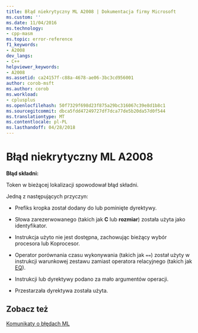 ```yaml
---
title: Błąd niekrytyczny ML A2008 | Dokumentacja firmy Microsoft
ms.custom: ''
ms.date: 11/04/2016
ms.technology:
- cpp-masm
ms.topic: error-reference
f1_keywords:
- A2008
dev_langs:
- C++
helpviewer_keywords:
- A2008
ms.assetid: ca24157f-c88a-4678-ae06-3bc3cd956001
author: corob-msft
ms.author: corob
ms.workload:
- cplusplus
ms.openlocfilehash: 50f7329f698d23f875a29bc316067c39e8d1b8c1
ms.sourcegitcommit: dbca5fdd47249727df7dca77de5b20da57d0f544
ms.translationtype: MT
ms.contentlocale: pl-PL
ms.lasthandoff: 04/28/2018
---
```

# <a name="ml-nonfatal-error-a2008"></a>Błąd niekrytyczny ML A2008
**Błąd składni:**  
  
 Token w bieżącej lokalizacji spowodował błąd składni.  
  
 Jedną z następujących przyczyn:  
  
-   Prefiks kropka został dodany do lub pominięte dyrektywy.  
  
-   Słowa zarezerwowanego (takich jak **C** lub **rozmiar**) została użyta jako identyfikator.  
  
-   Instrukcja użyto nie jest dostępna, zachowując bieżący wybór procesora lub Koprocesor.  
  
-   Operator porównania czasu wykonywania (takich jak `==`) został użyty w instrukcji warunkowej zestawu zamiast operatora relacyjnego (takich jak [EQ](../../assembler/masm/operator-eq.md)).  
  
-   Instrukcji lub dyrektywy podano za mało argumentów operacji.  
  
-   Przestarzała dyrektywa została użyta.  
  
## <a name="see-also"></a>Zobacz też  
 [Komunikaty o błędach ML](../../assembler/masm/ml-error-messages.md)